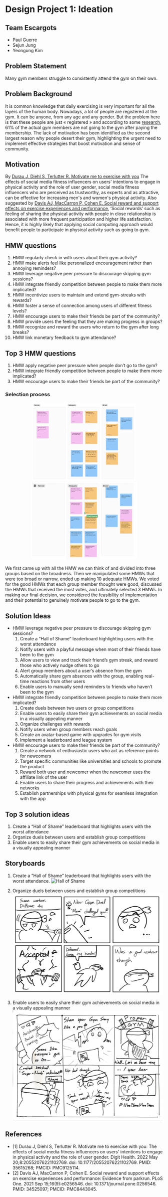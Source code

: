 # Design Project 1: Ideation

## Team Escargots
- Paul Guerre
- Sejun Jung
- Yeongung Kim

## Problem Statement
Many gym members struggle to consistently attend the gym on their own.

## Problem Background
It is common knowledge that daily exercising is very important for all the layers of the human body. Nowadays, a lot of people are registered at the gym. It can be anyone, from any age and any gender. But the problem here is that these people are just « registered » and according to some [research](http://atw.foodtoday.or.kr/news/article.html?no=133665), 61% of the actual gym members are not going to the gym after paying the membership. The lack of motivation has been identified as the second largest reason why people desert their gym, highlighting the urgent need to implement effective strategies that boost motivation and sense of community. 

## Motivation
By [Durau J, Diehl S, Terlutter R. Motivate me to exercise with you](#references) The effects of social media fitness influencers on users' intentions to engage in physical activity and the role of user gender, social media fitness influencers who are perceived as trustworthy, as experts and as attractive, can be effective for increasing men's and women's physical activity. Also suggested by [Davis AJ, MacCarron P, Cohen E. Social reward and support effects on exercise experiences and performance](#references), ‘Social rewards’ such as feeling of sharing the physical activity with people in close relationship is associated with more frequent participation and higher life satisfaction. Hence, it is highly likely that applying social computing approach would benefit people to participate in physical activity such as going to gym.

## HMW questions
1. HMW regularly check in with users about their gym activity?
2. HMW make alerts feel like personalized encouragement rather than annoying reminders?
3. HMW leverage negative peer pressure to discourage skipping gym sessions?
4. HMW integrate friendly competition between people to make them more implicated?
5. HMW incentivize users to maintain and extend gym-streaks with rewards?
6. HMW foster a sense of connection among users of different fitness levels?
7. HMW encourage users to make their friends be part of the community?
8. HMW provide users the feeling that they are making progress in groups?
9. HMW recognize and reward the users who return to the gym after long breaks?
10. HMW link monetary feedback to gym attendance?

## Top 3 HMW questions
1. HMW apply negative peer pressure when people don’t go to the gym?
2. HMW integrate friendly competition between people to make them more implicated?
3. HMW encourage users to make their friends be part of the community?

### Selection process
<p align="middle">
    <img src="./hmw_og.png" height="250"/>
    <img src="./hmw_mod.png" height="250"/>
</p>

We first came up with all the HMW we can think of and divided into three groups based on the broadness. Then we manipulated some HMWs that were too broad or narrow, ended up making 10 adequate HMWs. We voted for the good HMWs that each group member thought were good, discussed the HMWs that received the most votes, and ultimately selected 3 HMWs. In making our final decision, we considered the feasibility of implementation and their potential to genuinely motivate people to go to the gym.

## Solution Ideas
- HMW leverage negative peer pressure to discourage skipping gym sessions?
    1. Create a “Hall of Shame” leaderboard highlighting users with the worst attendance
    2. Notify users with a playful message when most of their friends have been to the gym
    3. Allow users to view and track their friend’s gym streak, and reward those who actively nudge others to go
    4. Alert group members about a user’s absence from the gym
    5. Automatically share gym absences with the group, enabling real-time reactions from other users
    6. Enable users to manually send reminders to friends who haven’t been to the gym
- HMW integrate friendly competition between people to make them more implicated?
    1. Create duels between two users or group competitions
    2. Enable users to easily share their gym achievements on social media in a visually appealing manner
    3. Organize challenges with rewards 
    4. Notify users when group members reach goals
    5. Create an avatar-based game with upgrades for gym visits 
    6. Implement a leaderboard and league system 
- HMW encourage users to make their friends be part of the community?
    1. Create a network of enthusiastic users who act as reference points for newcomers 
    2. Target specific communities like universities and schools to promote the product
    3. Reward both user and newcomer when the newcomer uses the affiliate link of the user
    4. Enable users to share their progress and achievements with their networks 
    5. Establish partnerships with physical gyms for seamless integration with the app 

## Top 3 solution ideas
1. Create a “Hall of Shame” leaderboard that highlights users with the worst attendance
2. Organize duels between users and establish group competitions 
3. Enable users to easily share their gym achievements on social media in a visually appealing manner

## Storyboards 
1. Create a “Hall of Shame” leaderboard that highlights users with the worst attendance.
![Hall of Shame](./storyboard_hall_of_shame.png)

2. Organize duels between users and establish group competitions
![Duel](./storyboard_duel.png)

3. Enable users to easily share their gym achievements on social media in a visually appealing manner
![Bragging](./storyboard_bragging.jpg)

## References
- [1] Durau J, Diehl S, Terlutter R. Motivate me to exercise with you: The effects of social media fitness influencers on users' intentions to engage in physical activity and the role of user gender. Digit Health. 2022 May 20;8:20552076221102769. doi: 10.1177/20552076221102769. PMID: 35615268; PMCID: PMC9125114. 
- [2] Davis AJ, MacCarron P, Cohen E. Social reward and support effects on exercise experiences and performance: Evidence from parkrun. PLoS One. 2021 Sep 15;16(9):e0256546. doi: 10.1371/journal.pone.0256546. PMID: 34525097; PMCID: PMC8443045.
